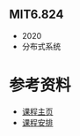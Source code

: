 ## MIT6.824
- 2020
- 分布式系统
# 参考资料
- [课程主页](https://pdos.csail.mit.edu/6.824/index.html)
- [课程安排](https://pdos.csail.mit.edu/6.824/schedule.html)